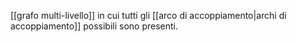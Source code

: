 [[grafo multi-livello]] in cui tutti gli [[arco di accoppiamento|archi di accoppiamento]] possibili sono presenti.